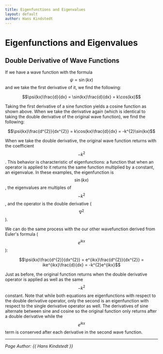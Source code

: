 ```yaml
---
title: Eigenfunctions and Eigenvalues
layout: default
author: Hans Kindstedt
---
```


# Eigenfunctions and Eigenvalues

## Double Derivative of Wave Functions
If we have a wave function with the formula $$\psi=\sin(kx)$$ and we take the first derivative of it, we find the following:

$$\psi(kx)\frac{d}{dx} = \sin(kx)\frac{d}{dx} = k\cos(kx)$$

Taking the first derivative of a sine function yields a cosine function as shown above. When we take the derivative again (which is identical to taking the double derivative of the original wave function), we find the following:

$$\psi(kx)\frac{d^{2}}{dx^{2}} = k\cos(kx)\frac{d}{dx} = -k^{2}\sin(kx)$$

When we take the double derivative, the original wave function returns with the coefficient $$-k^{2}$$. This behavior is characteristic of eigenfunctions: a function that when an operator is applied to it returns the same function multiplied by a constant, an eigenvalue. In these examples, the eigenfunction is $$\sin(kx)$$, the eigenvalues are multiples of $$-k^{2}$$, and the operator is the double derivative ($$\nabla^2$$). 

We can do the same process with the our other wavefunction derived from Euler's formula ($$e^{ikx}$$):

$$\psi(kx)\frac{d^{2}}{dx^{2}} = e^{ikx}\frac{d^{2}}{dx^{2}} = ike^{ikx}\frac{d}{dx} = -k^{2}e^{ikx}$$

Just as before, the original function returns when the double derivative operator is applied as well as the same $$-k^{2}$$ constant. Note that while both equations are eigenfunctions with respect to the double derivative operator, only the second is an eigenfunction with respect to the single derivative operator as well. The derivatives of sine alternate between sine and cosine so the original function only returns after a double derivative while the $$e^{ikx}$$ term is conserved after each derivative in the second wave function.


---

*Page Author: {{ Hans Kindstedt }}*
